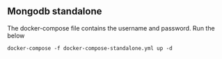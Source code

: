 ## Mongodb standalone
The docker-compose file contains the username and password. Run the below
```
docker-compose -f docker-compose-standalone.yml up -d
```
